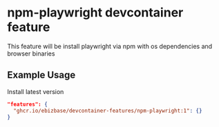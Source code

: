 # npm-playwright devcontainer feature

This feature will be install playwright via npm with os dependencies and browser binaries

## Example Usage

Install latest version

```json
"features": {
  "ghcr.io/ebizbase/devcontainer-features/npm-playwright:1": {}
}
```